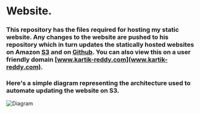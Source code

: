 # Website.

### This repository has the files required for hosting my static website. Any changes to the website are pushed to his repository which in turn updates the statically hosted websites on Amazon [S3](http://kartik-reddy.s3-website-us-east-1.amazonaws.com) and on [Github](https://pajkouisn.github.io/Website/). You can also view this on a user friendly domain [www.kartik-reddy.com](www.kartik-reddy.com).

### Here's a simple diagram representing the architecture used to automate updating the website on S3.

![Diagram](https://github.com/Pajkouisn/Website/raw/master/PushFromGithubToS3.PNG "Push From Github To S3")
